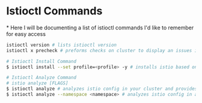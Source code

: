 <h1>Istioctl Commands</h1>
* Here I will be documenting a list of istioctl commands I'd like to remember for easy access

```bash
istioctl version # lists istioctl version
istioctl x precheck # preforms checks on cluster to display an issues it may have before installing istio

# Istioctl Install Command
$ istioctl install --set profile=<profile> -y # installs istio based on the profile you defined, into your cluster

# Istioctl Analyze Command
# istio analyze [FLAGS]
$ istioctl analyze # analyzes istio config in your cluster and provides feedback on any issues is notices
$ istioctl analyze --namespace <namespace> # analyzes istio config in a specified namespace
```
